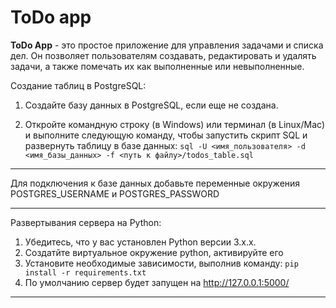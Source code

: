 # ToDo app
**ToDo App** - это простое приложение для управления задачами и списка дел. Он позволяет пользователям создавать, редактировать и удалять задачи, а также помечать их как выполненные или невыполненные.



Создание таблиц в PostgreSQL:

1. Создайте базу данных в PostgreSQL, если еще не создана.

2. Откройте командную строку (в Windows) или терминал (в Linux/Mac) и выполните следующую команду, чтобы запустить скрипт SQL и развернуть таблицу в базе данных:
`sql -U <имя_пользователя> -d <имя_базы_данных> -f <путь к файлу>/todos_table.sql`

___

Для подключения к базе данных добавьте переменные окружения POSTGRES_USERNAME и POSTGRES_PASSWORD

___

Развертывания сервера на Python:

1. Убедитесь, что у вас установлен Python версии 3.x.x.
2. Создатйте виртуальное окружение python, активируйте его
3. Установите необходимые зависимости, выполнив команду: `pip install -r requirements.txt`
4. По умолчанию сервер будет запущен на http://127.0.0.1:5000/

___
